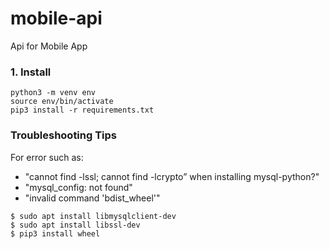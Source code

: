 # mobile-api
Api for Mobile App

### 1. Install
```
python3 -m venv env
source env/bin/activate
pip3 install -r requirements.txt
```

### Troubleshooting Tips

For error such as:
 - "cannot find -lssl; cannot find -lcrypto” when installing mysql-python?"
 - "mysql_config: not found"
 - "invalid command 'bdist_wheel'"
```
$ sudo apt install libmysqlclient-dev
$ sudo apt install libssl-dev
$ pip3 install wheel
```
